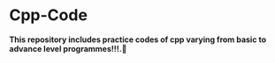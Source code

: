 # Cpp-Code

**This repository includes practice codes of cpp varying from basic to advance level programmes!!!.💫**
